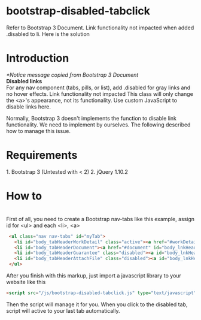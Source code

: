 bootstrap-disabled-tabclick
===========================

Refer to Bootstrap 3 Document. Link functionality not impacted when added .disabled to li. Here is the solution

<h1>Introduction</h1>

<i>*Notice message copied from Bootstrap 3 Document</i>
<br/>
<b>Disabled links</b>
<br/>
For any nav component (tabs, pills, or list), add .disabled for gray links and no hover effects.
Link functionality not impacted
This class will only change the &lt;a&gt;'s appearance, not its functionality. Use custom JavaScript to disable links here.

Normally, Bootstrap 3 doesn't implements the function to disable link functionality. We need to implement by ourselves. 
The following described how to manage this issue.

<h1>Requirements</h1>
1. Bootstrap 3 (Untested with < 2)
2. jQuery 1.10.2

<h1>How to</h1>
<br/>
First of all, you need to create a Bootstrap nav-tabs like this example, assign id for &lt;ul&gt; and each &lt;li&gt;, &lt;a&gt;

```html
 <ul class="nav nav-tabs" id="myTab">
   <li id="body_tabHeaderWorkDetail" class="active"><a href="#workDetail" id="body_lnkHeaderWorkDetail" data-toggle="tab">Work Detail</a></li>
   <li id="body_tabHeaderDocument"><a href="#document" id="body_lnkHeaderDocument" data-toggle="tab">Document</a></li>
   <li id="body_tabHeaderGuarantee" class="disabled"><a id="body_lnkHeaderGuarantee" data-toggle="tab">Guarantee</a></li>
   <li id="body_tabHeaderAttachFile" class="disabled"><a id="body_lnkHeaderAttachFile" data-toggle="tab">Attach File</a></li>
 </ul>
```

After you finish with this markup, just import a javascript library to your website like this

```html
<script src="/js/bootstrap-disabled-tabclick.js" type="text/javascript"></script>
```

Then the script will manage it for you. When you click to the disabled tab, script will active to your last tab automatically.

